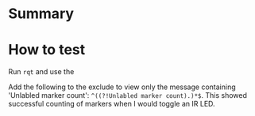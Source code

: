 # Summary


# How to test
Run `rqt` and use the 

Add the following to the exclude to view only the message containing 'Unlabled marker count': `^((?!Unlabled marker count).)*$`. This showed successful counting of markers when I would toggle an IR LED.